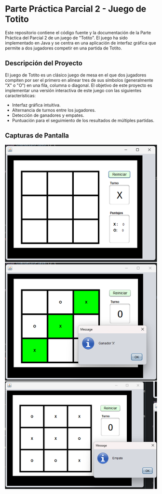 # Parte Práctica Parcial 2 - Juego de Totito

Este repositorio contiene el código fuente y la documentación de la Parte Práctica del Parcial 2 de un juego de "Totito". El juego ha sido implementado en Java y se centra en una aplicación de interfaz gráfica que permite a dos jugadores competir en una partida de Totito.

## Descripción del Proyecto

El juego de Totito es un clásico juego de mesa en el que dos jugadores compiten por ser el primero en alinear tres de sus símbolos (generalmente "X" o "O") en una fila, columna o diagonal. El objetivo de este proyecto es implementar una versión interactiva de este juego con las siguientes características:

- Interfaz gráfica intuitiva.
- Alternancia de turnos entre los jugadores.
- Detección de ganadores y empates.
- Puntuación para el seguimiento de los resultados de múltiples partidas.

## Capturas de Pantalla
![img.png](screenshot/img.png)
![img_1.png](screenshot/img_1.png)
![img_2.png](screenshot/img_2.png)